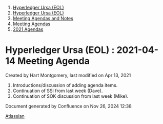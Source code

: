 1. [Hyperledger Ursa (EOL)](index.html)
2. [Hyperledger Ursa (EOL)](19595269.html)
3. [Meeting Agendas and Notes](Meeting-Agendas-and-Notes_19603313.html)
4. [Meeting Agendas](Meeting-Agendas_19603319.html)
5. [2021 Agendas](2021-Agendas_19612025.html)

# Hyperledger Ursa (EOL) : 2021-04-14 Meeting Agenda

Created by Hart Montgomery, last modified on Apr 13, 2021

1. Introductions/discussion of adding agenda items.
2. Continuation of SSI from last week (Dave).
3. Continuation of SOK discussion from last week (Mike).

Document generated by Confluence on Nov 26, 2024 12:38

[Atlassian](http://www.atlassian.com/)

